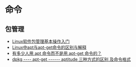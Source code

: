# 命令

## 包管理

- [Linux软件包管理基本操作入门](https://www.sysgeek.cn/linux-package-management/)
- [Linux中apt与apt-get命令的区别与解释](https://www.sysgeek.cn/apt-vs-apt-get/)
- [有多少人用 apt 命令而不是用 apt-get 命令的？](https://www.v2ex.com/t/357932)
- [dpkg ---- apt-get ------ aptitude 三种方式的区别 及命令格式](https://yq.aliyun.com/articles/560416/)
